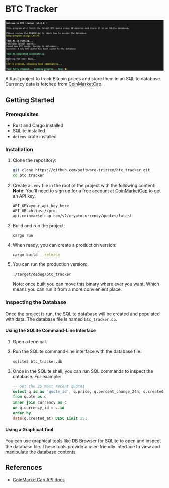 # BTC Tracker

<img src="tracker_demo.png" alt="Program demo image" width="620px"/>


A Rust project to track Bitcoin prices and store them in an SQLite database.
Currency data is fetched from [CoinMarketCap](https://coinmarketcap.com/).


## Getting Started

### Prerequisites

- Rust and Cargo installed
- SQLite installed
- `dotenv` crate installed

### Installation

1. Clone the repository:

   ```sh
   git clone https://github.com/software-trizzey/btc_tracker.git
   cd btc_tracker
   ```
2. Create a `.env` file in the root of the project with the following content:
   **Note:** You'll need to sign up for a free account at [CoinMarketCap](https://coinmarketcap.com/) to get an API key.

   ```env
   API_KEY=your_api_key_here
   API_URL=https://pro-api.coinmarketcap.com/v2/cryptocurrency/quotes/latest
   ```
3. Build and run the project:

   ```sh
   cargo run
   ```
4. When ready, you can create a production version:

   ```sh
   cargo build --release
   ```
5. You can run the production version:
    
    ```sh
    ./target/debug/btc_tracker
    ```

    Note: once built you can move this binary where ever you want. Which means you can run it from a more convienient place.

### Inspecting the Database

Once the project is run, the SQLite database will be created and populated with data. The database file is named `btc_tracker.db`.

#### Using the SQLite Command-Line Interface

1. Open a terminal.
2. Run the SQLite command-line interface with the database file:

   ```sh
   sqlite3 btc_tracker.db
   ```
3. Once in the SQLite shell, you can run SQL commands to inspect the database. For example:

   ```sql
   -- Get the 25 most recent quotes
   select q.id as 'quote_id', q.price, q.percent_change_24h, q.created_at, c.name, c.symbol
   from quote as q
   inner join currency as c
   on q.currency_id = c.id
   order by
   date(q.created_at) DESC Limit 25;
   ```

#### Using a Graphical Tool

You can use graphical tools like DB Browser for SQLite to open and inspect the database file. These tools provide a user-friendly interface to view and manipulate the database contents.

## References

- [CoinMarketCap API docs](https://coinmarketcap.com/api/documentation/v1/#operation/getV2CryptocurrencyOhlcvLatest)